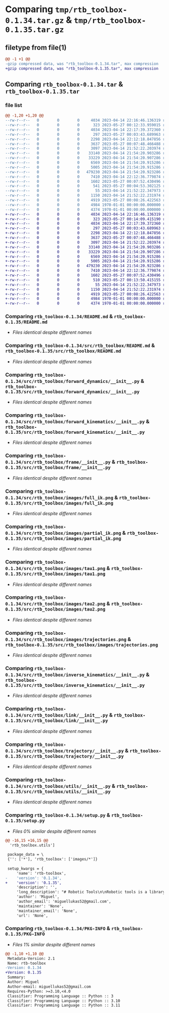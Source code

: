 # Comparing `tmp/rtb_toolbox-0.1.34.tar.gz` & `tmp/rtb_toolbox-0.1.35.tar.gz`

## filetype from file(1)

```diff
@@ -1 +1 @@
-gzip compressed data, was "rtb_toolbox-0.1.34.tar", max compression
+gzip compressed data, was "rtb_toolbox-0.1.35.tar", max compression
```

## Comparing `rtb_toolbox-0.1.34.tar` & `rtb_toolbox-0.1.35.tar`

### file list

```diff
@@ -1,20 +1,20 @@
--rw-r--r--   0        0        0     4034 2023-04-14 22:16:46.136319 rtb_toolbox-0.1.34/README.md
--rw-r--r--   0        0        0      323 2023-05-27 00:12:33.959015 rtb_toolbox-0.1.34/pyproject.toml
--rw-r--r--   0        0        0     4034 2023-04-14 22:17:39.372360 rtb_toolbox-0.1.34/src/rtb_toolbox/README.md
--rw-r--r--   0        0        0      297 2023-05-27 00:03:43.689963 rtb_toolbox-0.1.34/src/rtb_toolbox/__init__.py
--rw-r--r--   0        0        0     2298 2023-04-14 22:12:18.847856 rtb_toolbox-0.1.34/src/rtb_toolbox/forward_dynamics/__init__.py
--rw-r--r--   0        0        0     3637 2023-05-27 00:07:48.466488 rtb_toolbox-0.1.34/src/rtb_toolbox/forward_kinematics/__init__.py
--rw-r--r--   0        0        0     3097 2023-04-14 21:52:22.203974 rtb_toolbox-0.1.34/src/rtb_toolbox/frame/__init__.py
--rw-r--r--   0        0        0    33140 2023-04-14 21:54:20.903286 rtb_toolbox-0.1.34/src/rtb_toolbox/images/full_ik.png
--rw-r--r--   0        0        0    33229 2023-04-14 21:54:20.907286 rtb_toolbox-0.1.34/src/rtb_toolbox/images/partial_ik.png
--rw-r--r--   0        0        0     6569 2023-04-14 21:54:20.915286 rtb_toolbox-0.1.34/src/rtb_toolbox/images/tau1.png
--rw-r--r--   0        0        0     5005 2023-04-14 21:54:20.915286 rtb_toolbox-0.1.34/src/rtb_toolbox/images/tau2.png
--rw-r--r--   0        0        0   479230 2023-04-14 21:54:20.923286 rtb_toolbox-0.1.34/src/rtb_toolbox/images/trajectories.png
--rw-r--r--   0        0        0     7410 2023-04-14 22:12:36.779874 rtb_toolbox-0.1.34/src/rtb_toolbox/inverse_kinematics/__init__.py
--rw-r--r--   0        0        0     1602 2023-05-27 00:07:52.430496 rtb_toolbox-0.1.34/src/rtb_toolbox/link/__init__.py
--rw-r--r--   0        0        0      541 2023-05-27 00:04:53.302125 rtb_toolbox-0.1.34/src/rtb_toolbox/robots/puma260.py
--rw-r--r--   0        0        0       55 2023-04-14 21:52:22.347973 rtb_toolbox-0.1.34/src/rtb_toolbox/symbols.py
--rw-r--r--   0        0        0     1150 2023-04-14 21:52:22.231974 rtb_toolbox-0.1.34/src/rtb_toolbox/trajectory/__init__.py
--rw-r--r--   0        0        0     4919 2023-05-27 00:08:26.422563 rtb_toolbox-0.1.34/src/rtb_toolbox/utils/__init__.py
--rw-r--r--   0        0        0     4984 1970-01-01 00:00:00.000000 rtb_toolbox-0.1.34/setup.py
--rw-r--r--   0        0        0     4374 1970-01-01 00:00:00.000000 rtb_toolbox-0.1.34/PKG-INFO
+-rw-r--r--   0        0        0     4034 2023-04-14 22:16:46.136319 rtb_toolbox-0.1.35/README.md
+-rw-r--r--   0        0        0      323 2023-05-27 00:14:09.415190 rtb_toolbox-0.1.35/pyproject.toml
+-rw-r--r--   0        0        0     4034 2023-04-14 22:17:39.372360 rtb_toolbox-0.1.35/src/rtb_toolbox/README.md
+-rw-r--r--   0        0        0      297 2023-05-27 00:03:43.689963 rtb_toolbox-0.1.35/src/rtb_toolbox/__init__.py
+-rw-r--r--   0        0        0     2298 2023-04-14 22:12:18.847856 rtb_toolbox-0.1.35/src/rtb_toolbox/forward_dynamics/__init__.py
+-rw-r--r--   0        0        0     3637 2023-05-27 00:07:48.466488 rtb_toolbox-0.1.35/src/rtb_toolbox/forward_kinematics/__init__.py
+-rw-r--r--   0        0        0     3097 2023-04-14 21:52:22.203974 rtb_toolbox-0.1.35/src/rtb_toolbox/frame/__init__.py
+-rw-r--r--   0        0        0    33140 2023-04-14 21:54:20.903286 rtb_toolbox-0.1.35/src/rtb_toolbox/images/full_ik.png
+-rw-r--r--   0        0        0    33229 2023-04-14 21:54:20.907286 rtb_toolbox-0.1.35/src/rtb_toolbox/images/partial_ik.png
+-rw-r--r--   0        0        0     6569 2023-04-14 21:54:20.915286 rtb_toolbox-0.1.35/src/rtb_toolbox/images/tau1.png
+-rw-r--r--   0        0        0     5005 2023-04-14 21:54:20.915286 rtb_toolbox-0.1.35/src/rtb_toolbox/images/tau2.png
+-rw-r--r--   0        0        0   479230 2023-04-14 21:54:20.923286 rtb_toolbox-0.1.35/src/rtb_toolbox/images/trajectories.png
+-rw-r--r--   0        0        0     7410 2023-04-14 22:12:36.779874 rtb_toolbox-0.1.35/src/rtb_toolbox/inverse_kinematics/__init__.py
+-rw-r--r--   0        0        0     1602 2023-05-27 00:07:52.430496 rtb_toolbox-0.1.35/src/rtb_toolbox/link/__init__.py
+-rw-r--r--   0        0        0      510 2023-05-27 00:13:50.415155 rtb_toolbox-0.1.35/src/rtb_toolbox/robots/puma260.py
+-rw-r--r--   0        0        0       55 2023-04-14 21:52:22.347973 rtb_toolbox-0.1.35/src/rtb_toolbox/symbols.py
+-rw-r--r--   0        0        0     1150 2023-04-14 21:52:22.231974 rtb_toolbox-0.1.35/src/rtb_toolbox/trajectory/__init__.py
+-rw-r--r--   0        0        0     4919 2023-05-27 00:08:26.422563 rtb_toolbox-0.1.35/src/rtb_toolbox/utils/__init__.py
+-rw-r--r--   0        0        0     4984 1970-01-01 00:00:00.000000 rtb_toolbox-0.1.35/setup.py
+-rw-r--r--   0        0        0     4374 1970-01-01 00:00:00.000000 rtb_toolbox-0.1.35/PKG-INFO
```

### Comparing `rtb_toolbox-0.1.34/README.md` & `rtb_toolbox-0.1.35/README.md`

 * *Files identical despite different names*

### Comparing `rtb_toolbox-0.1.34/src/rtb_toolbox/README.md` & `rtb_toolbox-0.1.35/src/rtb_toolbox/README.md`

 * *Files identical despite different names*

### Comparing `rtb_toolbox-0.1.34/src/rtb_toolbox/forward_dynamics/__init__.py` & `rtb_toolbox-0.1.35/src/rtb_toolbox/forward_dynamics/__init__.py`

 * *Files identical despite different names*

### Comparing `rtb_toolbox-0.1.34/src/rtb_toolbox/forward_kinematics/__init__.py` & `rtb_toolbox-0.1.35/src/rtb_toolbox/forward_kinematics/__init__.py`

 * *Files identical despite different names*

### Comparing `rtb_toolbox-0.1.34/src/rtb_toolbox/frame/__init__.py` & `rtb_toolbox-0.1.35/src/rtb_toolbox/frame/__init__.py`

 * *Files identical despite different names*

### Comparing `rtb_toolbox-0.1.34/src/rtb_toolbox/images/full_ik.png` & `rtb_toolbox-0.1.35/src/rtb_toolbox/images/full_ik.png`

 * *Files identical despite different names*

### Comparing `rtb_toolbox-0.1.34/src/rtb_toolbox/images/partial_ik.png` & `rtb_toolbox-0.1.35/src/rtb_toolbox/images/partial_ik.png`

 * *Files identical despite different names*

### Comparing `rtb_toolbox-0.1.34/src/rtb_toolbox/images/tau1.png` & `rtb_toolbox-0.1.35/src/rtb_toolbox/images/tau1.png`

 * *Files identical despite different names*

### Comparing `rtb_toolbox-0.1.34/src/rtb_toolbox/images/tau2.png` & `rtb_toolbox-0.1.35/src/rtb_toolbox/images/tau2.png`

 * *Files identical despite different names*

### Comparing `rtb_toolbox-0.1.34/src/rtb_toolbox/images/trajectories.png` & `rtb_toolbox-0.1.35/src/rtb_toolbox/images/trajectories.png`

 * *Files identical despite different names*

### Comparing `rtb_toolbox-0.1.34/src/rtb_toolbox/inverse_kinematics/__init__.py` & `rtb_toolbox-0.1.35/src/rtb_toolbox/inverse_kinematics/__init__.py`

 * *Files identical despite different names*

### Comparing `rtb_toolbox-0.1.34/src/rtb_toolbox/link/__init__.py` & `rtb_toolbox-0.1.35/src/rtb_toolbox/link/__init__.py`

 * *Files identical despite different names*

### Comparing `rtb_toolbox-0.1.34/src/rtb_toolbox/trajectory/__init__.py` & `rtb_toolbox-0.1.35/src/rtb_toolbox/trajectory/__init__.py`

 * *Files identical despite different names*

### Comparing `rtb_toolbox-0.1.34/src/rtb_toolbox/utils/__init__.py` & `rtb_toolbox-0.1.35/src/rtb_toolbox/utils/__init__.py`

 * *Files identical despite different names*

### Comparing `rtb_toolbox-0.1.34/setup.py` & `rtb_toolbox-0.1.35/setup.py`

 * *Files 0% similar despite different names*

```diff
@@ -16,15 +16,15 @@
  'rtb_toolbox.utils']
 
 package_data = \
 {'': ['*'], 'rtb_toolbox': ['images/*']}
 
 setup_kwargs = {
     'name': 'rtb-toolbox',
-    'version': '0.1.34',
+    'version': '0.1.35',
     'description': '',
     'long_description': "# Robotic Tools\n\nRobotic tools is a library made to make some calculations easier, like robots forward\nkinematic's and dynamics. There is also an numerical implementation of inverse velocity kinematic's.\n\nYou can use this lib for any robot, since you have the Denavit Hartenberg parameters.\n\n## Forward Kinematics\n\nin order to use the forward kinematics, you gonna need the robot DH parameters. Then\nu can create a 'Link' object representation for each link, using the parameters.\n\n```python\nimport sympy as sp\nfrom lib.link import Link\n\nq1, q2, q3 = sp.symbols('q_1 q_2 q_3')\n\nj0 = Link([q1, 450, 150, sp.pi / 2])\nj1 = Link([q2, 0, 590, 0])\nj2 = Link([q3, 0, 130, sp.pi / 2])\n```\n\nFinally create an instance of the ForwardKinematic class, and pass a list with\nall links in the constructor. You can also pass an offset with the angles of home position.\n\n```python\nfrom lib.forward_kinematics import ForwardKinematic\n\nfk = ForwardKinematic([j0, j1, j2], offset=np.array([.0, .0, .0]))\n```\n\nThe ForwardKinematic class contains the symbolic matrices of transformations, like transformations\nfrom the reference frame to the i-th frame, the end-effector transformation matrix, the jacobian matrix, and other\nthings.\n\n## Inverse Kinematics\n\nTo use the inverse kinematics u need first to have the ForwardKinematic of the robot\n\n### Inverse Kinematics of Position\n\nThe inverse kinematics of position uses the Gradient Descent method to find an optimal solution\nfor the end-effector position.\n\nTo use it, as said before, u need the ForwardKinematic. Then, just import the ik_position\nmethod from lib.inverse_kinematics package\n\n```python\nimport numpy as np\nfrom lib.inverse_kinematics import ik_position\n\n# PX, Py, Pz\ndesired_position = np.array([.1, .4, .0])\n\nthetas, _, success = ik_position(\n  desired_position=desired_position,\n  fk=fk,\n  initial_guess=np.array([.2, .7, -.1]),\n  f_tolerance=1e-5,\n  max_iterations=1000,\n  lmbd=.1,\n  verbose=True\n)\n```\n\nOutput example of the inverse kinematics of position:\n![position ik](images/partial_ik.png)\n\n### Inverse Kinematics of Position and Orientation\n\nThe inverse kinematics of position and orientation uses the jacobian matrix and end-effector velocities\nnecessary to achive an wanted transformation. This method is also called inverse velocity kinematics. The\nend-effector velocities mentioned before are calculated using the methods explained in\nModern Robotics Book (http://hades.mech.northwestern.edu/index.php/Modern_Robotics).\n\n```python\nimport numpy as np\nfrom lib.inverse_kinematics import ik\n\n# Px, Py, Pz, Rx, Ry, Rz\ndesired_transformation = np.array([.1, .4, .0, 0, np.pi / 4, 0])\n\nthetas, _, success = ik(\n  desired_transformation=desired_transformation,\n  fk=fk,\n  initial_guess=np.array([.2, .7, -.1]),\n  epsilon_wb=1e-5,\n  epsilon_vb=1e-5,\n  max_iterations=1000,\n  lmbd=.1,\n  verbose=True,\n  only_position=False,\n  normalize=False\n)\n```\n\nOutput example for the inverse kinematics of position and orientation\n![position ik](images/full_ik.png)\n\n## Forward Dynamics\n\nIn order to compute the ForwardDynamics u first need the ForwardKinematic of the robot.\nWhen u instantiate the ForwardDynamic class, it will start to calculate the equations of motion (resulting torque's)\nin each link, so it can take a long time if you use the simplify method of sympy library.\n\nThe joint variables (thetas) need to be functions of time.\n\n```python\nfrom lib.symbols import t\nimport sympy as sp\n\nfrom lib.forward_kinematics import ForwardKinematic\nfrom lib.forward_dynamics import ForwardDynamics\nfrom lib.link import Link\n\n# To use the forward dynamics, the q's need to be functions of time\n\nq1 = sp.Function('q_1')(t)\nq2 = sp.Function('q_2')(t)\na1, a2 = sp.symbols('a_1 a_2')\n\nj0 = Link([q1, 0, a1, 0])\nj1 = Link([q2, 0, a2, 0])\n\nrr_fk = ForwardKinematic([j0, j1])\n\nfd = ForwardDynamics(rr_fk)\nfor eq in fd.equations:\n  print(' ')\n  sp.print_latex(sp.simplify(eq))\n  print(' ')\n```\n\nExample of forward dynamic equations of an RR planar robot\n![tau 1](images/tau1.png)\n![tau 2](images/tau2.png)",
     'author': 'Miguel',
     'author_email': 'miguellukas52@gmail.com',
     'maintainer': 'None',
     'maintainer_email': 'None',
     'url': 'None',
```

### Comparing `rtb_toolbox-0.1.34/PKG-INFO` & `rtb_toolbox-0.1.35/PKG-INFO`

 * *Files 1% similar despite different names*

```diff
@@ -1,10 +1,10 @@
 Metadata-Version: 2.1
 Name: rtb-toolbox
-Version: 0.1.34
+Version: 0.1.35
 Summary: 
 Author: Miguel
 Author-email: miguellukas52@gmail.com
 Requires-Python: >=3.10,<4.0
 Classifier: Programming Language :: Python :: 3
 Classifier: Programming Language :: Python :: 3.10
 Classifier: Programming Language :: Python :: 3.11
```

